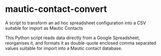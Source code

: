 # mautic-contact-convert
A script to transform an ad hoc spreadsheet configuration into a CSV suitable for import as Mautic Contacts

This Python script reads data directly from a Google Spreadsheet, reorganises it, and formats it as double-quote enclosed comma separated values suitable for import into a Mautic contact database.
